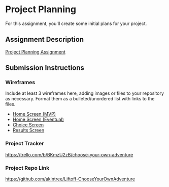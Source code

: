 # Project Planning
For this assignment, you'll create some initial plans for your project.

## Assignment Description
[Project Planning Assignment](https://education.launchcode.org/liftoff/modules/assignments/project-planning)

## Submission Instructions

### Wireframes

Include at least 3 wireframes here, adding images or files to your repository as necessary. Format them as a bulleted/unordered list with links to the files.
* <a href="https://github.com/akintree/liftoff-assignments/blob/master/P3-Project_Planning/homeScreenMVP.jpg">Home Screen (MVP)</a>
* <a href="https://github.com/akintree/liftoff-assignments/blob/master/P3-Project_Planning/eventualHomeScreen.jpg">Home Screen (Eventual)</a>
* <a href="https://github.com/akintree/liftoff-assignments/blob/master/P3-Project_Planning/choiceScreen.jpg">Choice Screen</a>
* <a href="https://github.com/akintree/liftoff-assignments/blob/master/P3-Project_Planning/resultScreen.jpg">Results Screen</a>

### Project Tracker
https://trello.com/b/BKmzU2zB/choose-your-own-adventure

### Project Repo Link
https://github.com/akintree/Liftoff-ChooseYourOwnAdventure
